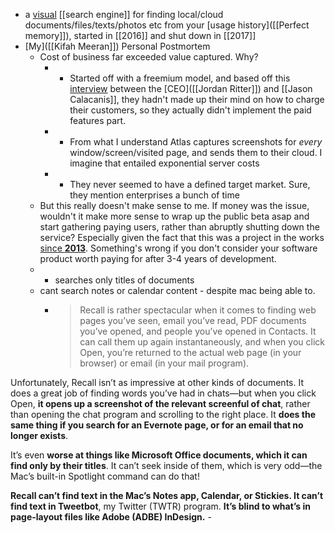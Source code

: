 - a [visual]([[visualizer]]) [[search engine]] for finding local/cloud documents/files/texts/photos etc from your [usage history]([[Perfect memory]]), started in [[2016]] and shut down in [[2017]]
- [My]([[Kifah Meeran]]) Personal Postmortem
    - Cost of business far exceeded value captured. Why?
        - - Started off with a freemium model, and based off this [interview](https://www.youtube.com/watch?v=JHDQLDYnfaU&list=ULZFL7xpKjYsQ&index=893) between the [CEO]([[Jordan Ritter]]) and [[Jason Calacanis]], they hadn't made up their mind on how to charge their customers, so they actually didn't implement the paid features part.
        - - From what I understand Atlas captures screenshots for *every* window/screen/visited page, and sends them to their cloud. I imagine that entailed exponential server costs
        - - They never seemed to have a defined target market. Sure, they mention enterprises a bunch of time 
    - But this really doesn't make sense to me. If money was the issue, wouldn't it make more sense to wrap up the public beta asap and start gathering paying users, rather than abruptly shutting down the service? Especially given the fact that this was a project in the works [since **2013**](https://cards.producthunt.com/cards/comments/383094?v=1). Something's wrong if you don't consider your software product worth paying for after 3-4 years of development.  
    - - searches only titles of documents
    - cant search notes or calendar content - despite mac being able to.
        - > Recall is rather spectacular when it comes to finding web pages you’ve seen, email you’ve read, PDF documents you’ve opened, and people you’ve opened in Contacts. It can call them up again instantaneously, and when you click Open, you’re returned to the actual web page (in your browser) or email (in your mail program).

Unfortunately, Recall isn’t as impressive at other kinds of documents. It does a great job of finding words you’ve had in chats—but when you click Open, **it opens up a screenshot of the relevant screenful of chat**, rather than opening the chat program and scrolling to the right place. It **does the same thing if you search for an Evernote page, or for an email that no longer exists**.

It’s even **worse at things like Microsoft Office documents, which it can find only by their titles**. It can’t seek inside of them, which is very odd—the Mac’s built-in Spotlight command can do that!

**Recall can’t find text in the Mac’s Notes app, Calendar, or Stickies. It can’t find text in Tweetbot**, my Twitter (TWTR) program. **It’s blind to what’s in page-layout files like Adobe (ADBE) InDesign.**
    -  
